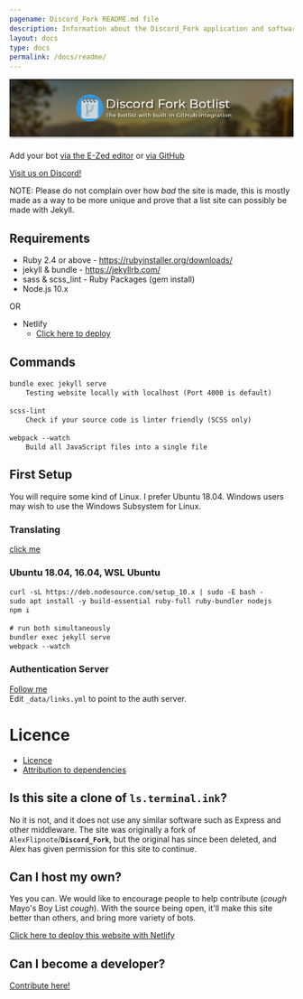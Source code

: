 ```yaml
---
pagename: Discord_Fork README.md file
description: Information about the Discord_Fork application and software
layout: docs
type: docs
permalink: /docs/readme/
---
```


![Discord Fork Botlist, The botlist with built in GitHub integration](/assets/images/readme-header.png)

Add your bot [via the E-Zed editor](https://discordbots.co.uk/edit) or [via GitHub](https://discordbots.co.uk/docs/adding-a-bot/)

[Visit us on Discord!](https://discord.gg/8uC6aKZ)

NOTE: Please do not complain over how *bad* the site is made, this is mostly made as a
way to be more unique and prove that a list site can possibly be made with Jekyll.

## Requirements
- Ruby 2.4 or above - https://rubyinstaller.org/downloads/
- jekyll & bundle - https://jekyllrb.com/
- sass & scss_lint - Ruby Packages (gem install)
- Node.js 10.x

OR

- Netlify
  - [Click here to deploy](https://app.netlify.com/start/deploy?repository=https://github.com/Terminal/Discord_Fork)

## Commands
```
bundle exec jekyll serve
    Testing website locally with localhost (Port 4000 is default)

scss-lint
    Check if your source code is linter friendly (SCSS only)

webpack --watch
    Build all JavaScript files into a single file
```

## First Setup
You will require some kind of Linux. I prefer Ubuntu 18.04.
Windows users may wish to use the Windows Subsystem for Linux.

### Translating
[click me](https://discordbots.co.uk/docs/locale)

### Ubuntu 18.04, 16.04, WSL Ubuntu
```
curl -sL https://deb.nodesource.com/setup_10.x | sudo -E bash -
sudo apt install -y build-essential ruby-full ruby-bundler nodejs
npm i

# run both simultaneously
bundler exec jekyll serve
webpack --watch
```

### Authentication Server
[Follow me](https://github.com/prose/gatekeeper#setup-your-gatekeeper)  
Edit `_data/links.yml` to point to the auth server.

# Licence
- [Licence](https://github.com/Terminal/Discord_Fork/blob/master/LICENCE)
- [Attribution to dependencies](https://discordbots.co.uk/docs/attribution)

## Is this site a clone of `ls.terminal.ink`?
No it is not, and it does not use any similar software such as Express and other middleware. The site was originally a fork of `AlexFlipnote`/**`Discord_Fork`**, but the original has since been deleted, and Alex has given permission for this site to continue.

## Can I host my own?
Yes you can. We would like to encourage people to help contribute (_cough_ Mayo's Boy List _cough_). With the source being open, it'll make this site better than others, and bring more variety of bots.

[Click here to deploy this website with Netlify](https://app.netlify.com/start/deploy?repository=https://github.com/Terminal/Discord_Fork)

## Can I become a developer?
[Contribute here!](https://github.com/Terminal/Discord_Fork)
